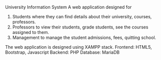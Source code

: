 University Information System
A web application designed for 
 1. Students where they can find details about their university, courses, professors.
 2. Professors to view their students, grade students, see the courses assigned to them.
 3. Management to manage the student admissions, fees, quitting school. 

The web application is designed using XAMPP stack. 
Frontend: HTML5, Bootstrap, Javascript
Backend: PHP
Database: MariaDB
